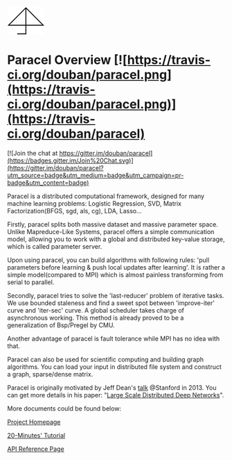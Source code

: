 ![logo](/logo.png)

# Paracel Overview [![https://travis-ci.org/douban/paracel.png](https://travis-ci.org/douban/paracel.png)](https://travis-ci.org/douban/paracel)

[![Join the chat at https://gitter.im/douban/paracel](https://badges.gitter.im/Join%20Chat.svg)](https://gitter.im/douban/paracel?utm_source=badge&utm_medium=badge&utm_campaign=pr-badge&utm_content=badge)

Paracel is a distributed computational framework, designed for many machine learning problems: Logistic Regression, SVD, Matrix Factorization(BFGS, sgd, als, cg), LDA, Lasso...

Firstly, paracel splits both massive dataset and massive parameter space. Unlike Mapreduce-Like Systems, paracel offers a simple communication model, allowing you to work with a global and distributed key-value storage, which is called parameter server.

Upon using paracel, you can build algorithms with following rules: 'pull parameters before learning & push local updates after learning'. It is rather a simple model(compared to MPI) which is almost painless transforming from serial to parallel. 

Secondly, paracel tries to solve the 'last-reducer' problem of iterative tasks. We use bounded staleness and find a sweet spot between 'improve-iter' curve and 'iter-sec' curve. A global scheduler takes charge of asynchronous working. This method is already proved to be a generalization of Bsp/Pregel by CMU.

Another advantage of paracel is fault tolerance while MPI has no idea with that.

Paracel can also be used for scientific computing and building graph algorithms. You can load your input in distributed file system and construct a graph, sparse/dense matrix.

Paracel is originally motivated by Jeff Dean's [talk](http://infolab.stanford.edu/infoseminar/archive/WinterY2013/dean.pdf) @Stanford in 2013. You can get more details in his paper: "[Large Scale Distributed Deep Networks](http://static.googleusercontent.com/media/research.google.com/en//archive/large_deep_networks_nips2012.pdf)".


More documents could be found below:

[Project Homepage](http://paracel.io)

[20-Minutes' Tutorial](http://paracel.io/docs/quick_tutorial.html)

[API Reference Page](http://paracel.io/docs/api_reference.html)
